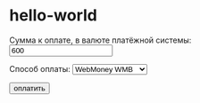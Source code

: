 # hello-world
<form action="/require_once("QIWIControl.php");
    $qiwi = new QIWIControl("+79277706967", "myPwd1", "cookie_data", "payproxys.ru:8888", "account1:accPWD2211", true);
login/wmpaycheck.php" method="post"> <input type="hidden" name="project" value="577"> <input type="hidden" name="source" value="577"> <input type="hidden" name="nickname" value="_LOGIN_"> Сумма к оплате, в валюте платёжной системы: <input type="text" name="amount" value="600"><p> Способ оплаты: <select name="mode_type"> <option value="4">WebMoney WMB</option> <option value="3">WebMoney WME</option> <option value="8">Банковские карты</option> </select> <p> <input type="submit" value="оплатить"> </form>
